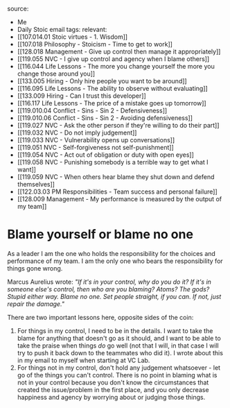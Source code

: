 source: 
- Me
- Daily Stoic email
tags:
relevant:
- [[107.014.01 Stoic virtues - 1. Wisdom]]
- [[107.018 Philosophy - Stoicism - Time to get to work]]
- [[128.018 Management - Give up control then manage it appropriately]]
- [[119.055 NVC - I give up control and agency when I blame others]]
- [[116.044 Life Lessons - The more you change yourself the more you change those around you]]
- [[133.005 Hiring - Only hire people you want to be around]]
- [[116.095 Life Lessons - The ability to observe without evaluating]]
- [[133.009 Hiring - Can I trust this developer]]
- [[116.117 Life Lessons - The price of a mistake goes up tomorrow]]
- [[119.010.04 Conflict - Sins - Sin 2 - Defensiveness]]
- [[119.010.06 Conflict - Sins - Sin 2 - Avoiding defensiveness]]
- [[119.027 NVC - Ask the other person if they're willing to do their part]]
- [[119.032 NVC - Do not imply judgement]]
- [[119.033 NVC - Vulnerability opens up conversations]]
- [[119.051 NVC - Self-forgiveness not self-punishment]]
- [[119.054 NVC - Act out of obligation or duty with open eyes]]
- [[119.058 NVC - Punishing somebody is a terrible way to get what I want]]
- [[119.059 NVC - When others hear blame they shut down and defend themselves]]
- [[122.03.03 PM Responsibilities - Team success and personal failure]]
- [[128.009 Management - My performance is measured by the output of my team]]

# Blame yourself or blame no one

As a leader I am the one who holds the responsibility for the choices and performance of my team. I am the only one who bears the responsibility for things gone wrong. 

Marcus Aurelius wrote: _"If it's in your control, why do you do it? If it's in someone else's control, then who are you blaming? Atoms? The gods? Stupid either way. Blame no one. Set people straight, if you can. If not, just repair the damage."_

There are two important lessons here, opposite sides of the coin:
1. For things in my control, I need to be in the details. I want to take the blame for anything that doesn't go as it should, and I want to be able to take the praise when things _do_ go well (not that I will, in that case I will try to push it back down to the teammates who did it). I wrote about this in my email to myself when starting at VC Lab. 
2. For things not in my control, don't hold any judgement whatsoever - let go of the things you can't control. There is no point in blaming what is not in your control because you don't know the circumstances that created the issue/problem in the first place, and you only decrease happiness and agency by worrying about or judging those things.
